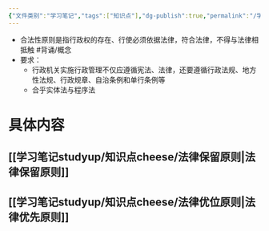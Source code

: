 ```yaml
---
{"文件类别":"学习笔记","tags":["知识点"],"dg-publish":true,"permalink":"/学习笔记studyup/知识点cheese/行政合法性原则/","dgPassFrontmatter":true,"created":"2024-09-26T14:50:40.102+08:00","updated":"2024-09-26T14:53:58.385+08:00"}
---
```


- 合法性原则是指行政权的存在、行使必须依据法律，符合法律，不得与法律相抵触 #背诵/概念 
- 要求：
	- 行政机关实施行政管理不仅应遵循宪法、法律，还要遵循行政法规、地方性法规、行政规章、自治条例和单行条例等
	- 合乎实体法与程序法

# 具体内容
## [[学习笔记studyup/知识点cheese/法律保留原则\|法律保留原则]]
## [[学习笔记studyup/知识点cheese/法律优位原则\|法律优先原则]]
